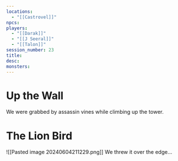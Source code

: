 ```yaml
---
locations:
  - "[[Castrovel]]"
npcs: 
players:
  - "[[Darak]]"
  - "[[J Seeral]]"
  - "[[Talon]]"
session_number: 23
title: 
desc: 
monsters:
---
```

# Up the Wall
We were grabbed by assassin vines while climbing up the tower.  

# The Lion Bird
![[Pasted image 20240604211229.png]]
We threw it over the edge...
